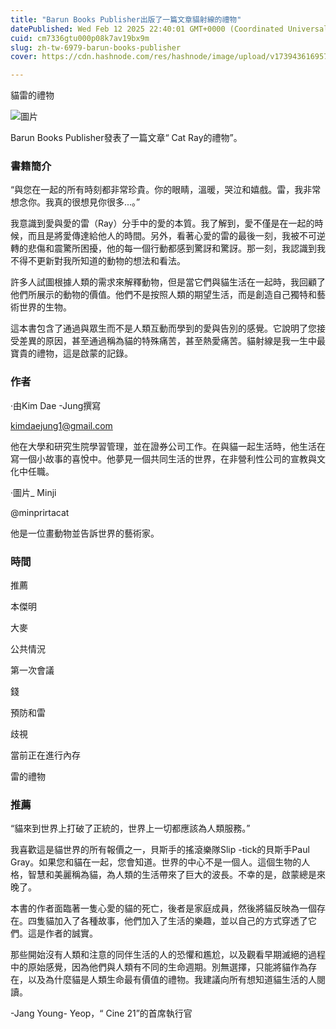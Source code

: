 ```yaml
---
title: "Barun Books Publisher出版了一篇文章貓射線的禮物"
datePublished: Wed Feb 12 2025 22:40:01 GMT+0000 (Coordinated Universal Time)
cuid: cm7336gtu000p08k7av19bx9m
slug: zh-tw-6979-barun-books-publisher
cover: https://cdn.hashnode.com/res/hashnode/image/upload/v1739436169575/1cd69129-e17c-4d98-8a6e-4927547c470d.webp

---
```



貓雷的禮物

![圖片](https://cdn.hashnode.com/res/hashnode/image/upload/v1739435822818/fe59e1ae-4525-4cd0-80a2-07503bff0283.jpeg)

Barun Books Publisher發表了一篇文章“ Cat Ray的禮物”。

### 書籍簡介

“與您在一起的所有時刻都非常珍貴。你的眼睛，溫暖，哭泣和嬉戲。雷，我非常想念你。我真的很想見你很多...。”

我意識到愛與愛的雷（Ray）分手中的愛的本質。我了解到，愛不僅是在一起的時候，而且是將愛傳達給他人的時間。另外，看著心愛的雷的最後一刻，我被不可逆轉的悲傷和震驚所困擾，他的每一個行動都感到驚訝和驚訝。那一刻，我認識到我不得不更新對我所知道的動物的想法和看法。

許多人試圖根據人類的需求來解釋動物，但是當它們與貓生活在一起時，我回顧了他們所展示的動物的價值。他們不是按照人類的期望生活，而是創造自己獨特和藝術世界的生物。

這本書包含了通過與眾生而不是人類互動而學到的愛與告別的感覺。它說明了您接受差異的原因，甚至通過稱為貓的特殊痛苦，甚至熱愛痛苦。貓射線是我一生中最寶貴的禮物，這是啟蒙的記錄。

### 作者

·由Kim Dae -Jung撰寫

kimdaejung1@gmail.com

他在大學和研究生院學習管理，並在證券公司工作。在與貓一起生活時，他生活在寫一個小故事的喜悅中。他夢見一個共同生活的世界，在非營利性公司的宣教與文化中任職。

·圖片_ Minji

@minprirtacat

他是一位畫動物並告訴世界的藝術家。

### 時間

推薦

本傑明

大麥

公共情況

第一次會議

錢

預防和雷

歧視

當前正在進行內存

雷的禮物

### 推薦

“貓來到世界上打破了正統的，世界上一切都應該為人類服務。”

我喜歡這是貓世界的所有報價之一，貝斯手的搖滾樂隊Slip -tick的貝斯手Paul Gray。如果您和貓在一起，您會知道。世界的中心不是一個人。這個生物的人格，智慧和美麗稱為貓，為人類的生活帶來了巨大的波長。不幸的是，啟蒙總是來晚了。

本書的作者面臨著一隻心愛的貓的死亡，後者是家庭成員，然後將貓反映為一個存在。四隻貓加入了各種故事，他們加入了生活的樂趣，並以自己的方式穿透了它們。這是作者的誠實。

那些開始沒有人類和注意的同伴生活的人的恐懼和尷尬，以及觀看早期滅絕的過程中的原始感覺，因為他們與人類有不同的生命週期。別無選擇，只能將貓作為存在，以及為什麼貓是人類生命最有價值的禮物。我建議向所有想知道貓生活的人閱讀。

-Jang Young- Yeop，“ Cine 21”的首席執行官